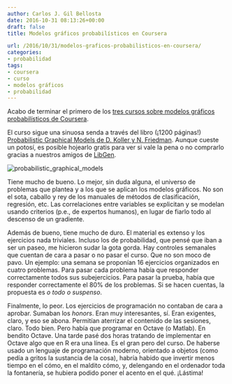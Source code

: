 ```yaml
---
author: Carlos J. Gil Bellosta
date: 2016-10-31 08:13:26+00:00
draft: false
title: Modelos gráficos probabilísticos en Coursera

url: /2016/10/31/modelos-graficos-probabilisticos-en-coursera/
categories:
- probabilidad
tags:
- coursera
- curso
- modelos gráficos
- probabilidad
---
```


Acabo de terminar el primero de los [tres cursos sobre modelos gráficos probabilísticos de Coursera](https://www.coursera.org/specializations/probabilistic-graphical-models).

El curso sigue una sinuosa senda a través del libro (¡1200 páginas!) [Probabilistic Graphical Models de D. Koller y N. Friedman](https://mitpress.mit.edu/books/probabilistic-graphical-models). Aunque cueste un potosí, es posible hojearlo gratis para ver si vale la pena o no comprarlo gracias a nuestros amigos de [LibGen](https://es.wikipedia.org/wiki/Library_Genesis).

![probabilistic_graphical_models](/wp-uploads/2016/10/probabilistic_graphical_models.png)


Tiene mucho de bueno. Lo mejor, sin duda alguna, el universo de problemas que plantea y a los que se aplican los modelos gráficos. No son el sota, caballo y rey de los manuales de métodos de clasificación, regresión, etc. Las correlaciones entre variables se explicitan y se modelan usando criterios (p.e., de expertos humanos), en lugar de fiarlo todo al descenso de un gradiente.

Además de bueno, tiene mucho de duro. El material es extenso y los ejercicios nada triviales. Incluso los de probabilidad, que pensé que iban a ser un paseo, me hicieron sudar la gota gorda. Hay controles semanales que cuentan de cara a pasar o no pasar el curso. Que no son moco de pavo. Un ejemplo: una semana se proponían 16 ejercicios organizados en cuatro problemas. Para pasar cada problema había que responder correctamente todos sus subejercicios. Para pasar la prueba, había que responder correctamente el 80% de los problemas. Si se hacen cuentas, la propuesta es _o todo o suspenso_.

Finalmente, lo peor. Los ejercicios de programación no contaban de cara a aprobar. Sumaban los _honors_. Eran muy interesantes, sí. Eran exigentes, claro, y eso se abona. Permitían aterrizar el contenido de las sesiones, claro. Todo bien. Pero había que programar en Octave (o Matlab). En bendito Octave. Una tarde pasé dos horas tratando de implementar en Octave algo que en R era una línea. Es el gran pero del curso. De haberse usado un lenguaje de programación moderno, orientado a objetos (como pedía a gritos la sustancia de la cosa), habría habido que invertir menos tiempo en el cómo, en el maldito cómo, y, delengando en el ordenador toda la fontanería, se hubiera podido poner el acento en el qué. ¡Lástima!
